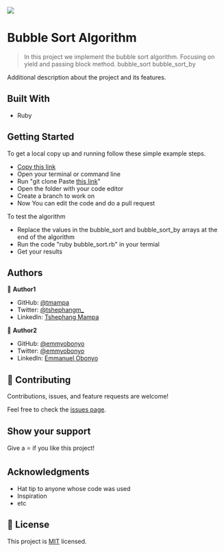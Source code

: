 ![](https://img.shields.io/badge/Microverse-blueviolet)

# Bubble Sort Algorithm

> In this project we implement the bubble sort algorithm. Focusing on yield and passing block method.
> bubble_sort
> bubble_sort_by

Additional description about the project and its features.

## Built With

- Ruby

## Getting Started
To get a local copy up and running follow these simple example steps.

- [Copy this link](https://github.com/emmyobonyo/bubble-sort-algo.git)
- Open your terminal or command line
- Run "git clone Paste [this link](https://github.com/emmyobonyo/bubble-sort-algo.git)"
- Open the folder with your code editor
- Create a branch to work on
- Now You can edit the code and do a pull request

To test the algorithm
- Replace the values in the bubble_sort and bubble_sort_by arrays at the end of the algorithm
- Run the code "ruby bubble_sort.rb" in your termial
- Get your results

## Authors

👤 **Author1**

- GitHub: [@tmampa](https://github.com/tmampa)
- Twitter: [@tshephangm_](https://twitter.com/tshephangm_)
- LinkedIn: [Tshephang Mampa](https://linkedin.com/in/tshephang-mampa-9235951a1/)

👤 **Author2**

- GitHub: [@emmyobonyo](https://github.com/emmyobonyo)
- Twitter: [@emmyobonyo](https://twitter.com/emmyobonyo)
- LinkedIn: [Emmanuel Obonyo](https://linkedin.com/in/emmanuel-obonyo-3728a2200/)

## 🤝 Contributing

Contributions, issues, and feature requests are welcome!

Feel free to check the [issues page](https://github.com/emmyobonyo/bubble-sort-algo/issues).

## Show your support

Give a ⭐️ if you like this project!

## Acknowledgments

- Hat tip to anyone whose code was used
- Inspiration
- etc

## 📝 License

This project is [MIT](./MIT.md) licensed.
